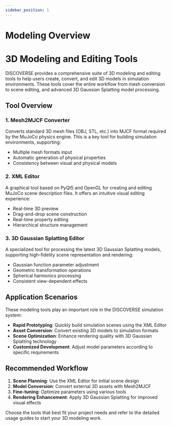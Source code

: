 ```yaml
---
sidebar_position: 1
---
```


# Modeling Overview

# 3D Modeling and Editing Tools

DISCOVERSE provides a comprehensive suite of 3D modeling and editing tools to help users create, convert, and edit 3D models in simulation environments. These tools cover the entire workflow from mesh conversion to scene editing, and advanced 3D Gaussian Splatting model processing.

## Tool Overview

### 1. Mesh2MJCF Converter
Converts standard 3D mesh files (OBJ, STL, etc.) into MJCF format required by the MuJoCo physics engine. This is a key tool for building simulation environments, supporting:
- Multiple mesh formats input
- Automatic generation of physical properties
- Consistency between visual and physical models

### 2. XML Editor
A graphical tool based on PyQt5 and OpenGL for creating and editing MuJoCo scene description files. It offers an intuitive visual editing experience:
- Real-time 3D preview
- Drag-and-drop scene construction
- Real-time property editing
- Hierarchical structure management

### 3. 3D Gaussian Splatting Editor
A specialized tool for processing the latest 3D Gaussian Splatting models, supporting high-fidelity scene representation and rendering:
- Gaussian function parameter adjustment
- Geometric transformation operations
- Spherical harmonics processing
- Consistent view-dependent effects

## Application Scenarios

These modeling tools play an important role in the DISCOVERSE simulation system:

- **Rapid Prototyping**: Quickly build simulation scenes using the XML Editor
- **Asset Conversion**: Convert existing 3D models to simulation formats
- **Scene Optimization**: Enhance rendering quality with 3D Gaussian Splatting technology
- **Customized Development**: Adjust model parameters according to specific requirements

## Recommended Workflow

1. **Scene Planning**: Use the XML Editor for initial scene design
2. **Model Conversion**: Convert external 3D assets with Mesh2MJCF
3. **Fine-tuning**: Optimize parameters using various tools
4. **Rendering Enhancement**: Apply 3D Gaussian Splatting for improved visual effects

Choose the tools that best fit your project needs and refer to the detailed usage guides to start your 3D modeling work.
